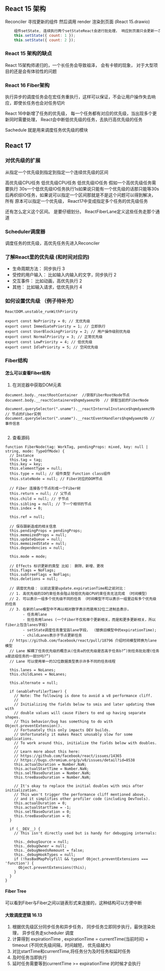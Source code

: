 ## React 15 架构
Reconciler 寻找更新的组件 然后调用 render 渲染到页面 (React 15.drawio)

```js
    组件setState, 连续执行两个setStateReact会进行批处理， 响应到页面只会更新一次, 第一次执行ReactDOM.render时不会执行批处理
    this.setState({ count: 1 });
    this.setState({ count: 2 });
```



### React 15 架构的缺点
React 15架构师递归的，一个长任务会导致祖泽， 会有卡顿的现象， 对于大型项目的还是会有体验性的问题
[](./images/react15.png)


### React 16 Fiber架构
执行异步的调度任务会在宏任务重执行，这样可以保证，不会让用户操作失去响应，即使长任务也会对任务切片
[](./images/react16.png)


React 16中新增了任务的优先级， 每一个任务都有对应的优先级，当出现多个更新同时需要处理， React会中断低优先级的任务，去执行高优先级的任务  

Sachedule 就是用来调度任务优先级的模块



## React 17
### 对优先级的扩展
从指定一个优先级到指定到指定一个连续优先级的区间

高优先级CPU任务
低优先级CPU任务
低优先级IO任务
假如一个高优先级任务需要执行 30s一个低优先级IO任务执行1s如果说只能有一个优先级的话那只能等30s后再织综IO任务，如果说可以指定一个区间那就是不是这个问题可以得到解决，所有
原本可以指定一个优先级， React17中变成指定多个任务的优先级任务

还有怎么定义这个区间。 是要仔细划分。
ReactFiberLane定义这些任务走那个通道


### Scheduler调度器
调度任务的优先级，高优先任务先进入Reconciler

### 了解React里的优先级 (和时间对应的)
- 生命周期方法： 同步执行 3
- 受控的用户输入： 比如输入内输入的文字，同步执行 2
- 交互事件： 比如动画，高优先执行 2
- 其他： 比如输入请求，低优先执行 4


### 如何设置优先级 （例子待补充）
```
ReactDOM.unstable_runWithPriority

export const NoPriority = 0; // 无优先级
export const ImmediatePriority = 1; // 立即执行
export const UserBlockingPriority = 2; // 用户操作级别优先级
export const NormalPriority = 3; // 正常优先级
export const LowPriority = 4; // 低优先级
export const IdlePriority = 5; // 空闲优先级

```


### Fiber结构
#### 怎么可以查看Fiber结构
1. 在浏览器中获取DOM元素
```
document.body._reactRootContainer  //获取FiberRootNode节点
document.body.__reactContainere$hqmdyaemz9b  // 获取当前的FiberNode

document.querySelector(".uname").__reactInternalInstance$hqmdyaemz9b  // 节点的Fiber实例
document.querySelector(".uname").__reactEventHandlers$hqmdyaemz9b // 事件信息


```
2. 查看源码

```
function FiberNode(tag: WorkTag, pendingProps: mixed, key: null | string, mode: TypeOfMode) {
  // Instance 
  this.tag = tag;
  this.key = key;
  this.elementType = null;
  this.type = null; // 组件类型 Function class组件
  this.stateNode = null; // Fiber对应的DOM节点

  // Fiber 连接各个节点形成一个Fiber树
  this.return = null; // 父节点
  this.child = null; // 子节点
  this.sibling = null; // 下一个相邻的节点
  this.index = 0;

  this.ref = null;

  // 保存跟新造成的相关信息
  this.pendingProps = pendingProps;
  this.memoizedProps = null;
  this.updateQueue = null;
  this.memoizedState = null;
  this.dependencies = null;

  this.mode = mode;

  // Effects 标识更新的类型 比如： 删除、新增、更改
  this.flags = NoFlags;
  this.subtreeFlags = NoFlags;
  this.deletions = null;

  // 调度优先级： 以前这里是update.expirationTime和之前对比：
  // 1. 高优先级的IO约束任务会阻止较低优先级CPU约束任务无法完成 （时间模型）
  // 2. 可以表示一组多个优先级不同的任务 （时间模型不可以表示一组里边有多个优先级的任务
  // 3. 在新的lane模型中不再以相对数字表示而是用32位二进制去表示， 
        - 任务用lane
        - 批任务用lanes (一个Fiber不仅和单个更新相关，而是和更多更新相关，所以fiber上包含lanes字段)
        - setState调度任务重宝函lane字段， （替换旧模型中的expirationTime);
        - childLanes表示子节点更新任务
  // https://github.com/facebook/react/pull/18796 介绍时间模型转换为lane模型
  // Lane 解耦了任务优先级的概念从(任务a的优先级是否高于任务b?”)到任务批处理(任务a是这组任务的一部分吗?”)
  // Lane 可以使用单一的32位数据类型表示许多不同的任务线程

  this.lanes = NoLanes;
  this.childLanes = NoLanes;

  this.alternate = null;

  if (enableProfilerTimer) {
    // Note: The following is done to avoid a v8 performance cliff.
    //
    // Initializing the fields below to smis and later updating them with
    // double values will cause Fibers to end up having separate shapes.
    // This behavior/bug has something to do with Object.preventExtension().
    // Fortunately this only impacts DEV builds.
    // Unfortunately it makes React unusably slow for some applications.
    // To work around this, initialize the fields below with doubles.
    //
    // Learn more about this here:
    // https://github.com/facebook/react/issues/14365
    // https://bugs.chromium.org/p/v8/issues/detail?id=8538
    this.actualDuration = Number.NaN;
    this.actualStartTime = Number.NaN;
    this.selfBaseDuration = Number.NaN;
    this.treeBaseDuration = Number.NaN;

    // It's okay to replace the initial doubles with smis after initialization.
    // This won't trigger the performance cliff mentioned above,
    // and it simplifies other profiler code (including DevTools).
    this.actualDuration = 0;
    this.actualStartTime = -1;
    this.selfBaseDuration = 0;
    this.treeBaseDuration = 0;
  }

  if (__DEV__) {
    // This isn't directly used but is handy for debugging internals:

    this._debugSource = null;
    this._debugOwner = null;
    this._debugNeedsRemount = false;
    this._debugHookTypes = null;
    if (!hasBadMapPolyfill && typeof Object.preventExtensions === 'function') {
      Object.preventExtensions(this);
    }
  }
}

```


#### Fiber Tree
可以看到Fiber与Fiber之间以链表形式来连接的，这种结构可以方便中断

#### 大致调度逻辑 16.13
1. 根据优先级区分同步任务和异步任务， 同步任务立即同步执行，最快渲染处理， 异步任务走scheduler 调度
2. 计算得到 expirationTime , expirationTime = currentTime(当前时间) + timeout (不同优先级间隔，时间越短， 优先级越大)
3. 对比startTime和currentTime,将任务分为及时任务和延时任务
4. 及时任务当即执行
5. 延时任务需要等到currentTime >= expirationTime 的时候才会执行
